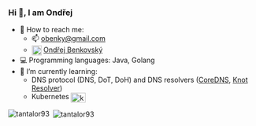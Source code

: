 ### Hi 👋, I am Ondřej

- 👤 How to reach me: 
  - 📫  obenky@gmail.com
  - <a href="https://www.linkedin.com/in/ond%C5%99ej-benkovsk%C3%BD-5b0842ba" target="blank"><img align="center" src="https://cdn.jsdelivr.net/npm/simple-icons@3.0.1/icons/linkedin.svg" alt="Tantalor93" height="20" width="20" /></a> [Ondřej Benkovský](https://www.linkedin.com/in/ond%C5%99ej-benkovsk%C3%BD-5b0842ba/)
- 💻 Programming languages: Java, Golang
- 🌱  I’m currently learning:
  - DNS protocol (DNS, DoT, DoH) and DNS resolvers ([CoreDNS](https://github.com/coredns/coredns), [Knot Resolver](https://www.knot-resolver.cz/))
  - Kubernetes <a href="https://kubernetes.io/" target="blank"><img align="center" src="https://cdn.jsdelivr.net/npm/simple-icons@3.0.1/icons/kubernetes.svg" alt="kubernetes" height="20" width="30" /></a>


<p><img align="left" src="https://benky-github-readme-stats.vercel.app/api/top-langs/?username=tantalor93&layout=compact&count_private=true&role=OWNER,COLLABORATOR&hide=tex" alt="tantalor93" /</p> 
<p>&nbsp;<img align="center" src="https://benky-github-readme-stats.vercel.app/api?username=tantalor93&show_icons=true&count_private=true&role=OWNER,COLLABORATOR" alt="tantalor93" /></p> 
